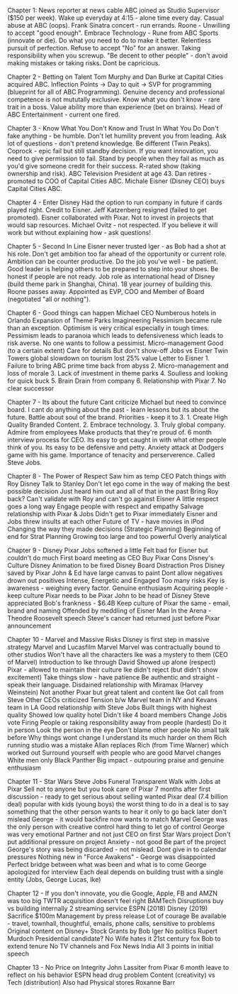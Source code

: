 Chapter 1:
	News reporter at news cable
	ABC joined as Studio Supervisor ($150 per week).
	Wake up everyday at 4:15 - alone time every day.
	Casual abuse at ABC (oops).
	Frank Sinatra concert - run errands.
	Roone - Unwilling to accept "good enough".
	Embrace Technology - Rune from ABC Sports (innovate or die).
		Do what you need to do to make it better.
		Relentless pursuit of perfection.
		Refuse to accept "No" for an answer.
		Taking responsibility when you screwup.
		"Be decent to other people" - don't avoid making mistakes or taking risks.
		Dont be capricious.

Chapter 2 - Betting on Talent
	Tom Murphy and Dan Burke at Capital Cities acquired ABC.
	Inflection Points -> Day to quit -> SVP for programming (blueprint for all of ABC Programming).
	Genuine decency and professional competence is not mututally exclusive.
	Know what you don't know - rare trait in a boss.
	Value ability more than experience (bet on brains).
	Head of ABC Entertainment - current one fired.

Chapter 3 - Know What You Don't Know and Trust In What You Do
	Don't fake anything - be humble.
	Don't let humility prevent you from leading.
	Ask lot of questions - don't pretend knowledge.
	Be different (Twin Peaks).
	Coprock - epic fail but still standby decision.
	If you want innovation, you need to give permission to fail.
	Stand by people when they fail as much as you'd give someone credit for their success.
	R-rated show (taking ownership and risk).
	ABC Television President at age 43.
	Dan retires - promoted to COO of Capital Cities ABC.
	Michale Eisner (Disney CEO) buys Capital Cities ABC.

Chapter 4 - Enter Disney
	Had the option to run company in future if cards played right.
	Credit to Eisner.
	Jeff Katzenberg resigned (failed to get promoted).
	Eisner collaborated with Pixar.
	Not to invest in projects that would sap resources.
	Michael Ovitz - not respected.
	If you believe it will work but without explaining how - ask questions!

Chapter 5 - Second In Line
	Eisner never trusted Iger - as Bob had a shot at his role.
	Don't get ambition too far ahead of the opportunity or current role.
	Ambition can be counter productive.
	Do the job you've well - be patient.
	Good leader is helping others to be prepared to step into your shoes.
	Be honest if people are not ready.
	Job role as international head of Disney (build theme park in Shanghai, China). 
	18 year journey of building this.
	Roone passes away.
	Appointed as EVP, COO and Member of Board (negotiated "all or nothing").

Chapter 6 - Good things can happen
	Michael CEO
		Numberous hotels in Orlando
		Expansion of Theme Parks
		Imagineering
		Pessimism became rule than an exception.
		Optimism is very critical especially in tough times.
		Pessimism leads to paranoia which leads to defensiveness which leads to risk averse.
		No one wants to follow a pessimist.
	Micro-management
		Good (to a certain extent)
		Care for details
		But don't show-off
	Jobs vs Eisner
	Twin Towers
		global slowdown on tourism
		lost 25% value
	Letter to Eisner
		1. Failure to bring ABC prime time back from abyss
		2. Micro-management and loss of morale
		3. Lack of investment in theme parks
		4. Soulless and looking for quick buck
		5. Brain Drain from company
		6. Relationship with Pixar
		7. No clear successor

Chapter 7 - Its about the future
	Cant criticize Michael but need to convince board.
	I cant do anything about the past - learn lessons but its about the future.
	Battle about soul of the brand.
	Priorities - keep it to 3.
		1. Create High Quality Branded Content.
		2. Embrace technology.
		3. Truly global company.
	Admire from employees
		Make products that they're proud of.
	6 month interview process for CEO.
	Its easy to get caught in with what other people think of you.
		Its easy to be defensive and petty.
	Anxiety attack at Dodgers game with his game.
	Importance of tenacity and perserverence.
	Called Steve Jobs.

Chapter 8 - The Power of Respect
	Saw him as temp CEO
	Patch things with Roy Disney
		Talk to Stanley
		Don't let ego come in the way of making the best possible decision
		Just heard him out and all of that in the past
		Bring Roy back?
		Can't validate with Roy and can't go against Eisner
		A little respect goes a long way
		Engage people with respect and empathy
	Salvage relationship with Pixar & Jobs
		Didn't get to Pixar immediately
		Eisner and Jobs threw insults at each other
		Future of TV - have movies in iPod
	Changing the way they made decisions (Strategic Planning)
		Beginning of end for Strat Planning
		Growing too large and too powerful
		Overly analytical

Chapter 9 - Disney Pixar
	Jobs softened a little
	Felt bad for Eisner but couldn't do much
	First board meeting as CEO
		Buy Pixar
			Cons
				Disney's Culture
				Disney Animation to be fixed
				Disney Board
				Distraction
			Pros
				Disney saved by Pixar
				John & Ed have large canvas to paint
			Dont allow negatives drown out positives
			Intense, Energetic and Engaged
			Too many risks
			Key is awareness - weighing every factor.
			Genuine enthusiasm
			Acquiring people - keep culture
			Pixar needs to be Pixar
			John to be head of Disney
			Steve appreciated Bob's frankness - $6.4B
			Keep culture of Pixar the same - email, brand and naming
			Offended by meddling of Eisner
			Man In the Arena - Theodre Roosevelt speech
			Steve's cancer had returned just before Pixar announcement

Chapter 10 - Marvel and Massive Risks
	Disney is first step in massive strategy
	Marvel and Lucasfilm
	Marvel
		Marvel was contractually bound to other studios
		Won't have all the characters
		Ike was a mystery to them (CEO of Marvel)
		Introduction to Ike through David
		Showed up alone (respect)
		Pixar - allowed to maintain their culture
		Ike didn't reject (but didn't show excitement)
		Take things slow - have patience
		Be authentic and straight - speak their language.
		Disdained relationship with Miramax (Harvey Weinstein)
		Not another Pixar but great talent and content
		Ike Got call from Steve
		Other CEOs criticized
		Tension b/w Marvel team in NY and Kevans team in LA 
	Good relationship with Steve Jobs
		Built things with highest quality
		Showed low quality hotel
		Didn't like 4 board members
		Change Jobs vote
	Firing People or taking responsibility away from people (hardest)
		Do it in person
		Look the person in the eye
		Don't blame other people
		No small talk before
		Why things wont change
		I understand its much harder on them
		Rich running studio was a mistake
		Allan replaces Rich (from Time Warner) which worked out
		Surround yourself with people who are good
	Marvel changes
		White men only
		Black Panther
		Big impact - outpouring praise and genuine enthusiasm

Chapter 11 - Star Wars
	Steve Jobs Funeral
		Transparent
		Walk with Jobs at Pixar
	Sell not to anyone but you
		took care of Pixar
		7 months after first discussion - ready to get serious about selling
		wanted Pixar deal (7.4 billion deal)
		popular with kids (young boys)
		the worst thing to do in a deal is to say something that the other person wants to hear it only to go back later
		don't mislead George - it would backfire
		now wants to match Marvel
		George was the only person with creative control
		hard thing to let go of control
		George was very emotional
		Partner and not just CEO on first Star Wars project
		Don't put additional pressure on project
		Anxiety - not good
		Be part of the project
		George's story was being discarded - not mislead.
		Dont give in to calendar pressures
		Nothing new in "Force Awakens" - George was disappointed
		Perfect bridge between what was been and what is to come
		George apologized for interview
		Each deal depends on building trust with a single entity (Jobs, George Lucas, Ike)

Chapter 12 - If you don't innovate, you die
	Google, Apple, FB and AMZN was too big
	TWTR acquisition
		doesn't feel right
	BAMTech
		Disruptions
		buy vs building internally
		2 streaming service
			ESPN (2018)
			Disney (2019)
				Sacrifice $100m
				Management by press release
				Lot of courage
				Be available - travel, townhall, thoughtful, emails, phone calls, sensitive to problems
				Original content on Disney+
				Stock Grants by Bob Iger
					No politics
			Rupert Murdoch
				Presidential candidate?
					No
					Wife hates it
				21st century fox
					Bob to extend tenure
					No TV channels and Fox News
					India
				All 3 points in initial speech

Chapter 13 - No Price on Integrity
	John Lassiter from Pixar
		6 month leave to reflect on his behavior
	ESPN head drug problem
	Content (creativity) vs Tech (distribution)
	Also had Physical stores
	Roxanne Barr


